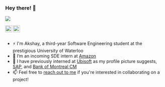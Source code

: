 ### Hey there! 👋
![](https://komarev.com/ghpvc/?username=akshay2000saxena)

<a href="https://www.linkedin.com/in/akshay2000saxena/">
  <img align="left" alt="Akshay's Linkdein" width="22px" src="https://cdn.jsdelivr.net/npm/simple-icons@v3/icons/linkedin.svg" />
</a>
<a href="https://github.com/akshay2000saxena">
  <img align="left" alt="Akshay's Github" width="22px" src="https://cdn.jsdelivr.net/npm/simple-icons@v3/icons/github.svg" />
</a>
<br>
<br>

- ⚡ I'm Akshay, a third-year Software Engineering student at the prestigious University of Waterloo
- 🔭 I’m an incoming SDE intern at <a href="https://www.amazon.com">Amazon</a>
- 💬 I have previously interned at <a href="https://www.ubisoft.com/en-ca/">Ubisoft</a> as my profile picture suggests, <a href="https://www.sap.com/index.html">SAP</a>, and <a href="https://capitalmarkets.bmo.com/en/">Bank of Montreal CM</a>
- 📫 Feel free to <a href="mailto:a42saxen@uwaterloo.ca">reach out to me</a> if you're interested in collaborating on a project!
